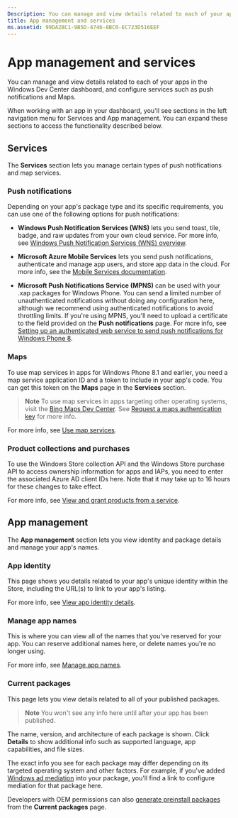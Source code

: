 ```yaml
---
Description: You can manage and view details related to each of your apps in the Windows Dev Center dashboard, and configure services such as push notifications and Maps.
title: App management and services
ms.assetid: 99DA2BC1-9B5D-4746-8BC0-EC723D516EEF
---
```


# App management and services

You can manage and view details related to each of your apps in the Windows Dev Center dashboard, and configure services such as push notifications and Maps.

When working with an app in your dashboard, you'll see sections in the left navigation menu for Services and App management. You can expand these sections to access the functionality described below.

## Services

The **Services** section lets you manage certain types of push notifications and map services.

### Push notifications

Depending on your app's package type and its specific requirements, you can use one of the following options for push notifications:

-   **Windows Push Notification Services (WNS)** lets you send toast, tile, badge, and raw updates from your own cloud service. For more info, see [Windows Push Notification Services (WNS) overview](https://msdn.microsoft.com/library/windows/apps/mt187203).

-   **Microsoft Azure Mobile Services** lets you send push notifications, authenticate and manage app users, and store app data in the cloud. For more info, see the [Mobile Services documentation](http://go.microsoft.com/fwlink/p/?LinkId=221116).

-   **Microsoft Push Notifications Service (MPNS)** can be used with your .xap packages for Windows Phone. You can send a limited number of unauthenticated notifications without doing any configuration here, although we recommend using authenticated notifications to avoid throttling limits. If you're using MPNS, you'll need to upload a certificate to the field provided on the **Push notifications** page. For more info, see [Setting up an authenticated web service to send push notifications for Windows Phone 8](http://go.microsoft.com/fwlink/p/?LinkId=528736).

### Maps

To use map services in apps for Windows Phone 8.1 and earlier, you need a map service application ID and a token to include in your app's code. You can get this token on the **Maps** page in the **Services** section.

> **Note**  To use map services in apps targeting other operating systems, visit the [Bing Maps Dev Center](http://go.microsoft.com/fwlink/p/?LinkId=614880). See [Request a maps authentication key](https://msdn.microsoft.com/library/windows/apps/mt219694) for more info.

For more info, see [Use map services](use-map-services.md).

### Product collections and purchases

To use the Windows Store collection API and the Windows Store purchase API to access ownership information for apps and IAPs, you need to enter the associated Azure AD client IDs here. Note that it may take up to 16 hours for these changes to take effect.

For more info, see [View and grant products from a service](https://msdn.microsoft.com/library/windows/apps/mt609002).

## App management

The **App management** section lets you view identity and package details and manage your app's names.

### App identity

This page shows you details related to your app's unique identity within the Store, including the URL(s) to link to your app's listing.

For more info, see [View app identity details](view-app-identity-details.md).

### Manage app names

This is where you can view all of the names that you've reserved for your app. You can reserve additional names here, or delete names you're no longer using.

For more info, see [Manage app names](manage-app-names.md).

### Current packages

This page lets you view details related to all of your published packages.

> **Note**  You won't see any info here until after your app has been published.

The name, version, and architecture of each package is shown. Click **Details** to show additional info such as supported language, app capabilities, and file sizes.

The exact info you see for each package may differ depending on its targeted operating system and other factors. For example, if you've added [Windows ad mediation](https://msdn.microsoft.com/library/windows/apps/mt219691) into your package, you'll find a link to configure mediation for that package here.

Developers with OEM permissions can also [generate preinstall packages](generate-preinstall-packages-for-oems.md) from the **Current packages** page.

 

 






<!--HONumber=May16_HO4-->


